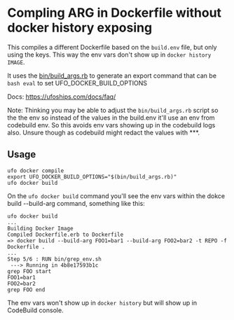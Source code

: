 # Compling ARG in Dockerfile without docker history exposing

This compiles a different Dockerfile based on the `build.env` file, but only using the keys. This way the env vars don't show up in `docker history IMAGE`.

It uses the [bin/build_args.rb](bin/build_args.rb) to generate an export command that can be `bash eval` to set UFO_DOCKER_BUILD_OPTIONS

Docs: https://ufoships.com/docs/faq/

Note: Thinking you may be able to adjust the `bin/build_args.rb` script so the the env so instead of the values in the build.env it'll use an env from codebuild env. So this avoids env vars showing up in the codebuild logs also. Unsure though as codebuild might redact the values with ***.

## Usage

    ufo docker compile
    export UFO_DOCKER_BUILD_OPTIONS="$(bin/build_args.rb)"
    ufo docker build

On the `ufo docker build` command you'll see the env vars within the dokce build --build-arg command, something like this:

    ufo docker build
    ...
    Building Docker Image
    Compiled Dockerfile.erb to Dockerfile
    => docker build --build-arg FOO1=bar1 --build-arg FOO2=bar2 -t REPO -f Dockerfile .
    ...
    Step 5/6 : RUN bin/grep_env.sh
     ---> Running in 4b8e17593b1c
    grep FOO start
    FOO1=bar1
    FOO2=bar2
    grep FOO end

The env vars won't show up in `docker history` but will show up in CodeBuild console.
